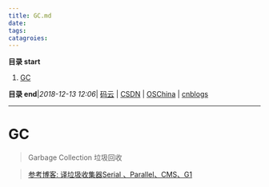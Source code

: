 ```yaml
---
title: GC.md
date: 
tags: 
catagroies: 
---
```


**目录 start**
 
1. [GC](#gc)

**目录 end**|_2018-12-13 12:06_| [码云](https://gitee.com/gin9) | [CSDN](http://blog.csdn.net/kcp606) | [OSChina](https://my.oschina.net/kcp1104) | [cnblogs](http://www.cnblogs.com/kuangcp)
****************************************
# GC
> Garbage Collection 垃圾回收

> [参考博客: 译垃圾收集器Serial 、Parallel、CMS、G1 ](http://www.zicheng.net/article/55.htm)

